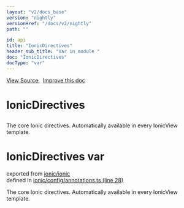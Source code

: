 ```yaml
---
layout: "v2/docs_base"
version: "nightly"
versionHref: "/docs/v2/nightly"
path: ""

id: api
title: "IonicDirectives"
header_sub_title: "Var in module "
doc: "IonicDirectives"
docType: "var"
---
```



<div class="improve-docs">
  <a href='http://github.com/driftyco/ionic2/tree/master/ionic/config/annotations.ts#L27'>
    View Source
  </a>
  &nbsp;
  <a href='http://github.com/driftyco/ionic2/edit/master/ionic/config/annotations.ts#L27'>
    Improve this doc
  </a>
</div>




<h1 class="api-title">

  IonicDirectives



</h1>





The core Ionic directives.  Automatically available in every IonicView
template.



<h1 class="class export">IonicDirectives <span class="type">var</span></h1>
<p class="module">exported from <a href='undefined'>ionic/ionic</a><br/>
defined in <a href="https://github.com/driftyco/ionic2/tree/master/ionic/config/annotations.ts#L28-L93">ionic/config/annotations.ts (line 28)</a>
</p>
<p><p>The core Ionic directives.  Automatically available in every IonicView
template.</p>
</p>


